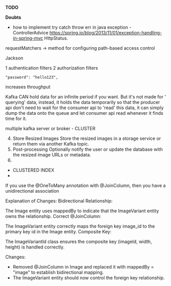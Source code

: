 **TODO**

**Doubts**

- how to implement try catch throw err in java exception -
  ControllerAdvice https://spring.io/blog/2013/11/01/exception-handling-in-spring-mvc
  HttpStatus.

requestMatchers -> method for configuring path-based access control

Jackson

1 authentication filters
2 authorization filters

    "password": "hello123",

increases throughput

Kafka CAN hold data for an infinite period if you want. But it's not made for '
querying' data, instead, it holds the data temporarily so that the producer api
don't need to wait for the consumer api to 'read' this data, it can simply dump
the data onto the queue and let consumer api read whenever it finds time for it.

multiple kafka server or broker - CLUSTER

4. Store Resized Images
   Store the resized images in a storage service or return them via another
   Kafka topic.
5. Post-processing
   Optionally notify the user or update the database with the resized image URLs
   or metadata.
6.


- CLUSTERED INDEX
-

If you use the @OneToMany annotation with @JoinColumn, then you have a
unidirectional association

Explanation of Changes:
Bidirectional Relationship:

The Image entity uses mappedBy to indicate that the ImageVariant entity owns the
relationship.
Correct @JoinColumn:

The ImageVariant entity correctly maps the foreign key image_id to the primary
key id in the Image entity.
Composite Key:

The ImageVariantId class ensures the composite key (imageId, width, height) is
handled correctly.

Changes:

- Removed @JoinColumn in Image and replaced it with mappedBy = "image" to
  establish bidirectional mapping.
- The ImageVariant entity should now control the foreign key relationship.
